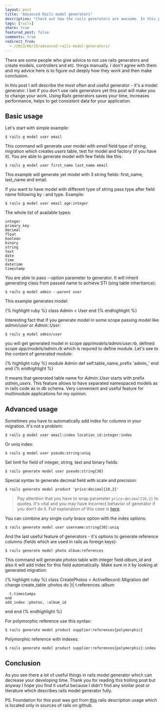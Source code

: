 ```yaml
---
layout: post
title: "Advanced Rails model generators"
description: "Check out how the rails generators are awesome. In this post you will read how to use rails model generators for 100%"
tags: [rails]
share: true
featured_post: false
comments: true
redirect_from:
  - /2013/06/29/advanced-rails-model-generators/
---
```



There are some people who give advice to not use rails generators and create models, controllers and etc. things manually. I don't agree with them and my advice here is to figure out deeply how they work and then make conclusion.

In this post I will describe the most often and useful generator - it's a model generator. I bet if you don't use rails generators yet this post will make you to change your work. Using Rails generators saves your time, increases performance, helps to get consistent data for your application.

## Basic usage

Let's start with simple example:

    $ rails g model user email

This command will generate *user* model with *email* field type of *string*, migration which creates *users* table, test for model and factory (if you have it). You are able to generate model with few fields like this:

    $ rails g model user first_name last_name email

This example will generate yet model with 3 string fields: first_name, last_name and email.

If you want to have model with different type of string pass type after field name following by : and type. Example:

    $ rails g model user email age:integer

The whole list of available types:

    integer
    primary_key
    decimal
    float
    boolean
    binary
    string
    text
    date
    time
    datetime
    timestamp

You are able to pass *--option* parameter to generator. It will inherit generating class from passed name to achieve STI (sing table inheritance):

    $ rails g model admin --parent user

This example generates model:

{% highlight ruby %}
class Admin < User
end
{% endhighlight %}

Interesting fact that if you generate model in some scope passing model like *admin/user* or *Admin::User*:

    $ rails g model admin/user

you will get generated model in scope *app/models/admin/user.rb*, defined scope *app/models/admin.rb* which is requred to define module. Let's see to the content of generated module:

{% highlight ruby %}
module Admin
  def self.table_name_prefix
    'admin_'
  end
end
{% endhighlight %}

It means that generated table name for *Admin::User* starts with prefix *admin_users*. This feature allows to have separated namespaced models as in rails code as in db schema. Very convenient and useful feature for multimodule applications for my opinion.

## Advanced usage

Sometimes you have to automatically add index for columns in your migration. It's not a problem:

    $ rails g model user email:index location_id:integer:index

Or uniq index:

    $ rails g model user pseudo:string:uniq

Set limit for field of integer, string, text and binary fields:

    $ rails generate model user pseudo:string{30}

Special syntax to generate decimal field with scale and precision:

    $ rails generate model product 'price:decimal{10,2}'

> Pay attention that you have to wrap parameter `price:decimal{10,2}` to quotes. It's vital and you may have incorrect behavior of generator if you don't do it. Full explanation of this case is [here](https://github.com/rails/rails/pull/12642).

You can combine any single curly brace option with the index options:

    $ rails generate model user username:string{30}:uniq

And the last useful feature of generators - it's options to generate reference columns (fields which are used in rails as foreign keys):

    $ rails generate model photo album:references

This command will generate *photos* table with integer field *album_id* and also it will add index for this field automatically. Make sure in it by looking at generated migration:

{% highlight ruby %}
class CreatePhotos < ActiveRecord::Migration
  def change
    create_table :photos do |t|
      t.references :album

      t.timestamps
    end
    add_index :photos, :album_id
  end
end
{% endhighlight %}

For polymorphic reference use this syntax:

    $ rails generate model product supplier:references{polymorphic}

Polymorphic reference with indexes:

    $ rails generate model product supplier:references{polymorphic}:index


## Conclusion

As you see there a lot of useful things in rails model generator which can decrease your developing time. Thank you for reading this trolling post but anyway I hope you find it useful because I didn't find any similar post or literature which describes rails model generator fully.

PS. Foundation for this post was got from [this](https://github.com/rails/rails/blob/master/railties/lib/rails/generators/rails/model/USAGE) rails description usage which is located only in sources of rails on github.
